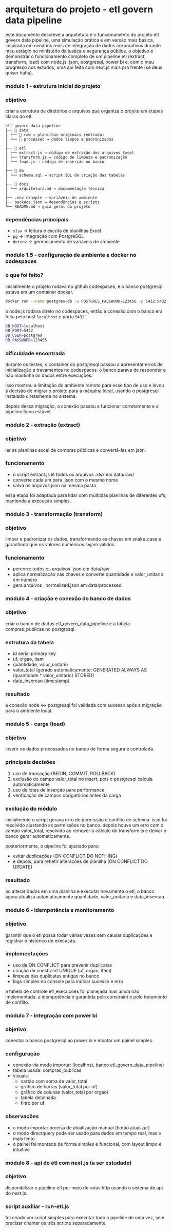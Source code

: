 # arquitetura do projeto - etl govern data pipeline

este documento descreve a arquitetura e o funcionamento do projeto etl govern data pipeline, uma simulação prática e em versão mais básica, inspirada em cenários reais de integração de dados corporativos durante meu estágio no ministério da justiça e segurança pública. o objetivo é demonstrar o funcionamento completo de um pipeline etl (extract, transform, load) com node.js, json, postgresql, power bi e, com o meu progresso nos estudos, uma api feita com next.js mais pra frente (se deus quiser haha).

### módulo 1 - estrutura inicial do projeto

### objetivo

criar a estrutura de diretórios e arquivos que organiza o projeto em etapas claras do etl.

```text
etl-govern-data-pipeline
├── 📁 data
│ ├── 📁 raw → planilhas originais (entrada)
│ └── 📁 processed → dados limpos e padronizados
│
├── 📁 etl
│ ├── extract.js → código de extração dos arquivos Excel
│ ├── transform.js → código de limpeza e padronização
│ └── load.js → código de inserção no banco
│
├── 📁 db
│ └── schema.sql → script SQL de criação das tabelas
│
├── 📁 docs
│ └── arquitetura.md → documentação técnica
│
├── .env.example → variáveis de ambiente
├── package.json → dependências e scripts
└── README.md → guia geral do projeto
```

### dependências principais

- `xlsx` → leitura e escrita de planilhas Excel
- `pg` → integração com PostgreSQL
- `dotenv` → gerenciamento de variáveis de ambiente

### módulo 1.5 - configuração de ambiente e docker no codespaces

### o que foi feito?

inicialmente o projeto rodava no github codespaces, e o banco postgresql estava em um container docker.

```bash
docker run --name postgres-db -e POSTGRES_PASSWORD=123456 -p 5432:5432 -d postgres
```

o node.js rodava direto no codespaces, então a conexão com o banco era feita pelo host `localhost` e porta `5432`.

```bash
DB_HOST=localhost
DB_PORT=5432
DB_USER=postgres
DB_PASSWORD=123456

```

### dificuldade encontrada

durante os testes, o container do postgresql passou a apresentar erros de inicialização e travamentos no codespaces. o banco parava de responder e não mantinha os dados entre execuções.

isso mostrou a limitação do ambiente remoto para esse tipo de uso e levou à decisão de migrar o projeto para a máquina local, usando o postgresql instalado diretamente no sistema.

depois dessa migração, a conexão passou a funcionar corretamente e a pipeline ficou estável.

### módulo 2 - extração (extract)

### objetivo

ler as planilhas excel de compras públicas e convertê-las em json.

### funcionamento

- o script extract.js lê todos os arquivos .xlsx em data/raw/
- converte cada um para .json com o mesmo nome
- salva os arquivos json na mesma pasta

essa etapa foi adaptada para lidar com múltiplas planilhas de diferentes ufs, mantendo a execução simples.

### módulo 3 - transformação (transform)

### objetivo

limpar e padronizar os dados, transformando as chaves em snake_case e garantindo que os valores numéricos sejam válidos.

### funcionamento

- percorre todos os arquivos .json em data/raw
- aplica normalização nas chaves e converte quantidade e valor_unitario em número
- gera arquivos \_normalized.json em data/processed

### módulo 4 - criação e conexão do banco de dados

### objetivo

criar o banco de dados etl_govern_data_pipeline e a tabela compras_publicas no postgresql.

### estrutura da tabela

- id serial primary key
- uf, orgao, item
- quantidade, valor_unitario
- valor_total (gerado automaticamente: GENERATED ALWAYS AS (quantidade \* valor_unitario) STORED)
- data_insercao (timestamp)

### resultado

a conexão node ↔ postgresql foi validada com sucesso após a migração para o ambiente local.

### módulo 5 - carga (load)

### objetivo

inserir os dados processados no banco de forma segura e controlada.

### principais decisões

1. uso de transação (BEGIN, COMMIT, ROLLBACK)
2. exclusão do campo valor_total no insert, pois o postgresql calcula automaticamente
3. uso de lotes de inserção para performance
4. verificação de campos obrigatórios antes da carga

### evolução do módulo

inicialmente o script gerava erro de permissão e conflito de schema. isso foi resolvido ajustando as permissões no banco.
depois houve um erro com o campo valor_total, resolvido ao remover o cálculo do transform.js e deixar o banco gerar automaticamente.

posteriormente, o pipeline foi ajustado para:

- evitar duplicações (ON CONFLICT DO NOTHING)
- e depois, para refletir alterações de planilha (ON CONFLICT DO UPDATE)

### resultado

ao alterar dados em uma planilha e executar novamente o etl, o banco agora atualiza automaticamente quantidade, valor_unitario e data_insercao.

### módulo 6 - idempotência e monitoramento

### objetivo

garantir que o etl possa rodar várias vezes sem causar duplicações e registrar o histórico de execução.

### implementações

- uso de ON CONFLICT para prevenir duplicatas
- criação de constraint UNIQUE (uf, orgao, item)
- limpeza das duplicatas antigas no banco
- logs simples no console para indicar sucesso e erro

a tabela de controle etl_execucoes foi planejada mas ainda não implementada. a idempotência é garantida pela constraint e pelo tratamento de conflito.

### módulo 7 - integração com power bi

### objetivo

conectar o banco postgresql ao power bi e montar um painel simples.

### configuração

- conexão via modo importar (localhost, banco etl_govern_data_pipeline)
- tabela usada: compras_publicas
- visuais:
  - cartão com soma de valor_total
  - gráfico de barras (valor_total por uf)
  - gráfico de colunas (valor_total por orgao)
  - tabela detalhada
  - filtro por uf

### observações

- o modo importar precisa de atualização manual (botão atualizar)
- o modo directquery pode ser usado para dados em tempo real, mas é mais lento
- o painel foi montado de forma simples e funcional, com layout limpo e intuitivo

### módulo 8 - api do etl com next.js (a ser estudado)

### objetivo

disponibilizar o pipeline etl por meio de rotas http usando o sistema de api do next.js.

### script auxiliar - run-etl.js

foi criado um script simples para executar todo o pipeline de uma vez, sem precisar chamar os três scripts separadamente.

